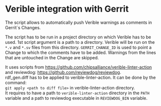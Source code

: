# Verible integration with Gerrit

The script allows to automatically push Verible warnings as comments in Gerrit`s Changes.

The script has to be run in a project directory on which Verible has to be used.
1st script argument is a path to a directory. Verible will be run on the `*.v` and
`*.sv` files from this directory.
`GERRIT_CHANGE_ID` is used to point a Change to which the comments have to be added.
Warnings from the lines that are untouched in the Change are skipped.

It uses scripts from https://github.com/chipsalliance/verible-linter-action and
reviewdog: https://github.com/reviewdog/reviewdog. \
rdf_gen.diff has to be applied to verible-linter-action. It can be done by the command:\
`git apply <path to diff file>` in verible-linter-action directory.\
It requires to have a path to `verible-linter-action` directory in the `PATH` variable and a
path to reviewdog executable in `REVIEWDOG_BIN` variable.
